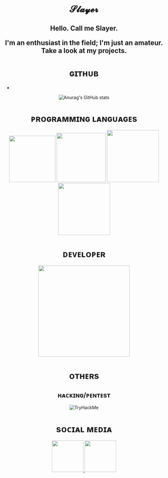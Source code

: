 <span align="center"> 

</span>


<div align="center">
<h1>𝓢𝓵𝓪𝔂𝓮𝓻</h1>
</div>

<span align="center">
<h2>Hello. Call me Slayer.

I'm an enthusiast in the field; I'm just an amateur. Take a look at my projects.</h2>
</span>


<div align="center">
</div>


<span align="center"> 

</span>

<div align="center">
<h1>ɢɪᴛʜᴜʙ</h1>


-


![Anurag's GitHub stats](https://github-readme-stats.vercel.app/api?username=slayerkk&show_icons=true&theme=transparent)

<div align="center">
 <h1>ᴘʀᴏɢʀᴀᴍᴍɪɴɢ ʟᴀɴɢᴜᴀɢᴇs</h1>
<img src="https://upload.wikimedia.org/wikipedia/commons/thumb/c/c3/Python-logo-notext.svg/1200px-Python-logo-notext.svg.png" width="147px" />
<img src="https://upload.wikimedia.org/wikipedia/commons/thumb/6/6a/JavaScript-logo.png/800px-JavaScript-logo.png" width="156px" />
<img src="https://upload.wikimedia.org/wikipedia/commons/thumb/4/4b/Bash_Logo_Colored.svg/1200px-Bash_Logo_Colored.svg.png" width="165px" />
<img src="https://miro.medium.com/v2/resize:fit:800/1*bc9pmTiyKR0WNPka2w3e0Q.png" width="165px" />
</div>

<span align="center"> 

</span>


<span align="center"> 

</span>


<div align="center">
<h1>ᴅᴇᴠᴇʟᴏᴘᴇʀ</h1>
  <img src="https://jmvstream.com/wp-content/uploads/2023/07/HTML-CSS.jpeg" width="290px" />
</div>
<span align="center"> 
</span>

<span align="center"> 

</span>


<div align="center">
<h1>ᴏᴛʜᴇʀs</h1>
  <h2>ʜᴀᴄᴋɪɴɢ/ᴘᴇɴᴛᴇsᴛ</h2>
  <img src="https://tryhackme-badges.s3.amazonaws.com/slayerkkk.png" alt="TryHackMe">
</div>
<span align="center"> 
</span>

<span align="center"> 

</span>


<div align="center">
<h1>sᴏᴄɪᴀʟ ᴍᴇᴅɪᴀ</h1>
<a href="https://www.instagram.com/slayerkkk_/" target="_blank">
  <img src="https://cdn.discordapp.com/attachments/1000154460808556675/1089642850469294090/IMG_1953.png" width="100px">
</a>
<a href="https://discord.com/channels/@me/1000154460808556675" target="_blank">
  <img src="https://cdn.discordapp.com/attachments/1000154460808556675/1096626780191850496/discord-logo-1-1.png" width="100px">
</a>
</div>
